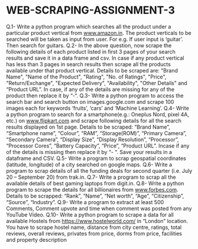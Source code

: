 # WEB-SCRAPING-ASSIGNMENT-3

Q.1- Write a python program which searches all the product under a particular product vertical from www.amazon.in. The product verticals to be searched will be taken as input from user. For e.g. If user input is ‘guitar’. Then search for guitars.
Q.2- In the above question, now scrape the following details of each product listed in first 3 pages of your search results and save it in a data frame and csv. In case if any product vertical has less than 3 pages in search results then scrape all the products available under that product vertical. Details to be scraped are: "Brand Name", "Name of the Product", "Rating", "No. of Ratings", "Price", "Return/Exchange", "Expected Delivery", "Availability", "Other Details" and “Product URL”. In case, if any of the details are missing for any of the product then replace it by “-“.
Q.3- Write a python program to access the search bar and search button on images.google.com and scrape 100 images each for keywords ‘fruits’, ‘cars’ and ‘Machine Learning’.
Q.4- Write a python program to search for a smartphone(e.g.: Oneplus Nord, pixel 4A, etc.) on www.flipkart.com and scrape following details for all the search results displayed on 1st page. Details to be scraped: “Brand Name”, “Smartphone name”, “Colour”, “RAM”, “Storage(ROM)”, “Primary Camera”, “Secondary Camera”, “Display Size”, “Display Resolution”, “Processor”, “Processor Cores”, “Battery Capacity”, “Price”, “Product URL”. Incase if any of the details is missing then replace it by “- “. Save your results in a dataframe and CSV.
Q.5-  Write a program to scrap geospatial coordinates (latitude, longitude) of a city searched on google maps.
Q.6-  Write a program to scrap details of all the funding deals for second quarter (i.e. July 20 – September 20) from trak.in.
Q.7- Write a program to scrap all the available details of best gaming laptops from digit.in.
Q.8- Write a python program to scrape the details for all billionaires from www.forbes.com. Details to be scrapped: “Rank”, “Name”, “Net worth”, “Age”, “Citizenship”, “Source”, “Industry”.
Q.9- Write a program to extract at least 500 Comments, Comment upvote and time when comment was posted from any YouTube Video.
Q.10- Write a python program to scrape a data for all available Hostels from https://www.hostelworld.com/ in “London” location. You have to scrape hostel name, distance from city centre, ratings, total reviews, overall reviews, privates from price, dorms from price, facilities and property description

